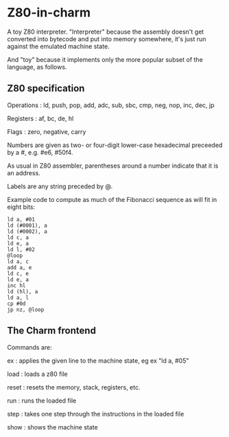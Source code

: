 # Z80-in-charm

A toy Z80 interpreter. "Interpreter" because the assembly doesn't get converted into bytecode and put into memory somewhere, it's just run against the emulated machine state.

And "toy" because it implements only the more popular subset of the language, as follows.

## Z80 specification

Operations : ld, push, pop, add, adc, sub, sbc, cmp, neg, nop, inc, dec, jp

Registers : af, bc, de, hl

Flags : zero, negative, carry

Numbers are given as two- or four-digit lower-case hexadecimal preceeded by a #, e.g. #e6, #50f4.

As usual in Z80 assembler, parentheses around a number indicate that it is an address.

Labels are any string preceded by @.

Example code to compute as much of the Fibonacci sequence as will fit in eight bits:

```
ld a, #01
ld (#0001), a
ld (#0002), a
ld c, a
ld e, a
ld l, #02
@loop
ld a, c
add a, e
ld c, e
ld e, a
inc hl
ld (hl), a
ld a, l
cp #0d
jp nz, @loop
```

## The Charm frontend

Commands are:

ex <string> : applies the given line to the machine state, eg ex "ld a, #05"

load <filename> : loads a z80 file

reset : resets the memory, stack, registers, etc.
  
run : runs the loaded file

step : takes one step through the instructions in the loaded file

show : shows the machine state
